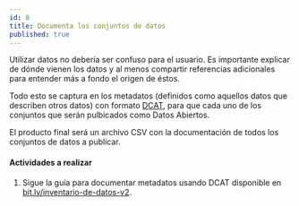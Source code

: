 ```yaml
---
id: 8
title: Documenta los conjuntos de datos
published: true
---
```


Utilizar datos no debería ser confuso para el usuario. Es importante explicar de dónde vienen los datos y al menos compartir referencias adicionales para entender más a fondo el origen de éstos.

Todo esto se captura en los metadatos (definidos como aquellos datos que describen otros datos) con formato [DCAT](http://www.w3.org/TR/vocab-dcat/), para que cada uno de los conjuntos que serán pulbicados como Datos Abiertos.

El producto final será un archivo CSV con la documentación de todos los conjuntos de datos a publicar.

#### Actividades a realizar
1. Sigue la guía para documentar metadatos usando DCAT disponible en [bit.ly/inventario-de-datos-v2](http://bit.ly/inventario-de-datos-v2). 